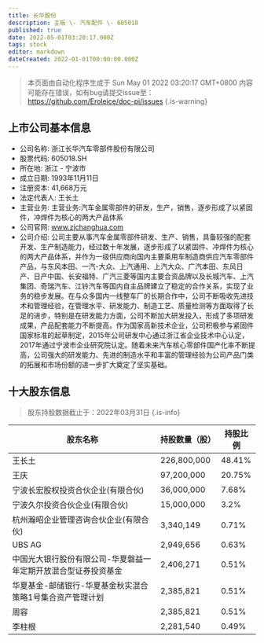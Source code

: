```yaml
---
title: 长华股份
description: 主板 \- 汽车配件 \- 605018
published: true
date: 2022-05-01T03:20:17.000Z
tags: stock
editor: markdown
dateCreated: 2022-01-01T00:00:00.000Z
---
```


> 本页面由自动化程序生成于 Sun May 01 2022 03:20:17 GMT+0800
> 内容可能存在错误，如有bug请提交issue至：https://github.com/Eroleice/doc-pi/issues
{.is-warning}

## 上市公司基本信息
- 公司名称: 浙江长华汽车零部件股份有限公司
- 股票代码: 605018.SH
- 所在地: 浙江 - 宁波市
- 成立日期: 1993年11月11日
- 注册资本: 41,668万元
- 法定代表人: 王长土
- 主营业务: 主营业务:汽车金属零部件的研发，生产，销售，逐步形成了以紧固件，冲焊件为核心的两大产品体系
- 公司官网: www.zjchanghua.com
- 公司介绍: 公司主要从事汽车金属零部件研发、生产、销售，具备较强的配套开发、生产制造能力，经过数十年发展，逐步形成了以紧固件、冲焊件为核心的两大产品体系，并作为一级供应商向国内主要乘用车制造商供应汽车零部件产品，与东风本田、一汽-大众、上汽通用、上汽大众、广汽本田、东风日产、日产中国、长安福特、广汽三菱等国内主要合资品牌以及长城汽车、上汽集团、奇瑞汽车、江铃汽车等国内自主品牌建立了稳定的合作关系，实现了业务的稳步发展。在与众多国内一线整车厂的长期合作中，公司不断吸收先进技术和管理经验，在管理水平、研发能力、制造工艺、质量检测等方面取得了长足的进步，特别是在研发能力方面，公司不断加大研发投入，形成了多项研发成果，产品配套能力不断提高。作为国家高新技术企业，公司积极参与紧固件国家标准的起草制定，2015年公司研发中心通过浙江省企业技术中心认定，2017年通过宁波市企业研究院认定。随着未来汽车核心零部件国产化率不断提高，公司强大的研发能力、先进的制造水平和丰富的管理经验为公司产品门类的拓展和市场份额的进一步扩大奠定了坚实基础。


## 十大股东信息
> 股东持股数据截止于：2022年03月31日
{.is-info}

| 股东名称 | 持股数量（股） | 持股比例 |
| --- | --- | --- |
| 王长土 | 226,800,000 | 48.41% |
| 王庆 | 97,200,000 | 20.75% |
| 宁波长宏股权投资合伙企业(有限合伙) | 36,000,000 | 7.68% |
| 宁波久尔投资合伙企业(有限合伙) | 15,000,000 | 3.2% |
| 杭州瀚昭企业管理咨询合伙企业(有限合伙) | 3,340,149 | 0.71% |
| UBS   AG | 2,949,656 | 0.63% |
| 中国光大银行股份有限公司-华夏磐益一年定期开放混合型证券投资基金 | 2,406,271 | 0.51% |
| 华夏基金-邮储银行-华夏基金秋实混合策略1号集合资产管理计划 | 2,385,821 | 0.51% |
| 周容 | 2,385,821 | 0.51% |
| 李柱根 | 2,281,540 | 0.49% |




